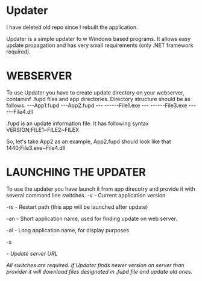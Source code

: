 Updater
=======

I have deleted old repo since I rebuilt the application.

Updater is a simple updater fo w Windows based programs. It allows easy update propagation and has very small requirements (only .NET framework required).

WEBSERVER
=========
To use Updater you have to create update directory on your webserver, containinf .fupd files and app directories.
Directory structure should be as follows.
<UpdateDirecotry>
---App1.fupd
---App2.fupd
---<App1>
------File1.exe
---<App2>
------File3.exe
------File4.dll

.fupd is an update information file. It has following syntax 
VERSION;FILE1~FILE2~FILEX

So, let's take App2 as an example, App2.fupd should look like that
1440;File3.exe~File4.dll

LAUNCHING THE UPDATER
=====================

To use the updater you have launch it from app direcotry and provide it with several command line switches.
-v <version>        - Current application version

-rs <path>          - Restart path (this app will be launched after update)

-an <name>          - Short application name, used for finding update on web server.

-al <longname>          - Long application name, for display purposes

-s <address>        - Update server URL


All switches are required. If Updater finds newer version on server than <version> provider it will download files designated in <name>.fupd file and update old ones.

